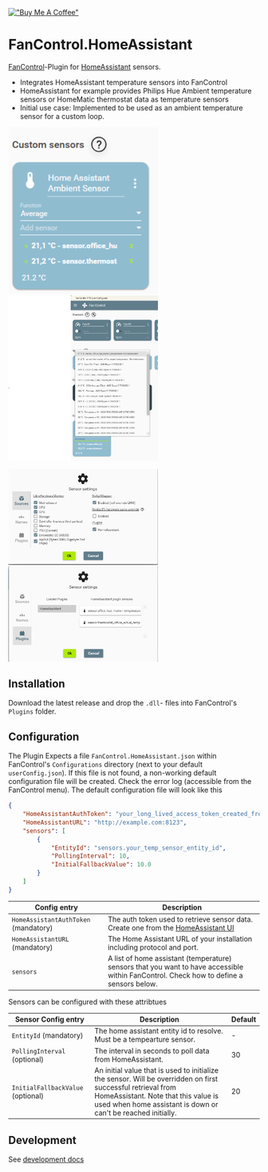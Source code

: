 [!["Buy Me A Coffee"](https://www.buymeacoffee.com/assets/img/custom_images/orange_img.png)](https://www.buymeacoffee.com/HenningGross)

# FanControl.HomeAssistant
[FanControl](https://github.com/Rem0o/FanControl.Releases)-Plugin for [HomeAssistant](https://www.home-assistant.io/) sensors.

- Integrates HomeAssistant temperature sensors into FanControl
- HomeAssistant for example provides Philips Hue Ambient temperature sensors or HomeMatic thermostat data as temperature sensors
- Initial use case: Implemented to be used as an ambient temperature sensor for a custom loop.


<p float="left">
  <a href="./doc/assets/FanControl.HomeAssistant_AmbientMixSensorExample.png">
    <img src="./doc/assets/FanControl.HomeAssistant_AmbientMixSensorExample.png" width="300" />
  </a>
  <a href="./doc/assets/FanControl.HomeAssistant_AmbientMixSensorExample2.png"><img src="./doc/assets/FanControl.HomeAssistant_AmbientMixSensorExample2.png" width="300" /></a>
</p>

<p float="left">
  <a href="./doc/assets/FanControl.HomeAssistant_Settings1.png"><img src="./doc/assets/FanControl.HomeAssistant_Settings1.png" width="300" /></a>
  <a href="./doc/assets/FanControl.HomeAssistant_Settings2.png"><img src="./doc/assets/FanControl.HomeAssistant_Settings2.png" width="300" /></a>
</p>

## Installation
Download the latest release and drop the `.dll`- files into FanControl's `Plugins` folder.

## Configuration
The Plugin Expects a file `FanControl.HomeAssistant.json` within FanControl's `Configurations` directory (next to your default `userConfig.json`).
If this file is not found, a non-working default configuration file will be created. Check the error log (accessible from the FanControl menu).
The default configuration file will look like this 
```json
{
    "HomeAssistantAuthToken": "your_long_lived_access_token_created_from_home_assistants_user_configuration",
    "HomeAssistantURL": "http://example.com:8123",
    "sensors": [
        {
            "EntityId": "sensors.your_temp_sensor_entity_id",
            "PollingInterval": 10,
            "InitialFallbackValue": 10.0
        }
    ]
}
```

|Config entry|Description|
|-|-|
|`HomeAssistantAuthToken` (mandatory)|The auth token used to retrieve sensor data. Create one from the [HomeAssistant UI](https://www.home-assistant.io/docs/authentication/#your-account-profile)|
|`HomeAssistantURL` (mandatory)|The Home Assistant URL of your installation including protocol and port.|
|`sensors`|A list of home assistant (temperature) sensors that you want to have accessible within FanControl. Check how to define a sensors below.|

Sensors can be configured with these attribtues

|Sensor Config entry|Description|Default|
|-|-|-|
|`EntityId` (mandatory)|The home assistant entity id to resolve. Must be a tempearture sensor.|-|
|`PollingInterval` (optional)|The interval in seconds to poll data from HomeAssistant.|30|
|`InitialFallbackValue` (optional)|An initial value that is used to initialize the sensor. Will be overridden on first successful retrieval from HomeAssistant. Note that this value is used when home assistant is down or can't be reached initially.|20|

## Development
See [development docs](./DEVELOPMENT.md)